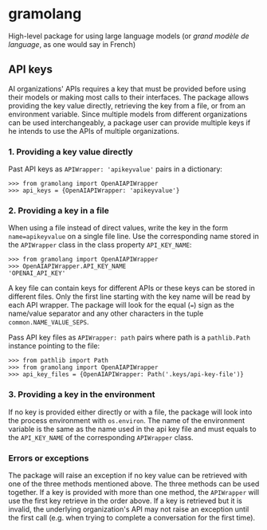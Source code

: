 # gramolang
High-level package for using large language models (or _grand modèle de language_, as
one would say in French)

## API keys
AI organizations' APIs requires a key that must be provided before using their
models or making most calls to their interfaces. The package allows providing
the key value directly, retrieving the key from a file, or from an environment
variable. Since multiple models from different organizations can be used
interchangeably, a package user can provide multiple keys if he intends to use
the APIs of multiple organizations.

### 1. Providing a key value directly
Past API keys as `APIWrapper: 'apikeyvalue'` pairs in a dictionary: 

    >>> from gramolang import OpenAIAPIWrapper
    >>> api_keys = {OpenAIAPIWrapper: 'apikeyvalue'}

### 2. Providing a key in a file
When using a file instead of direct values, write the key in the form
`name=apikeyvalue` on a single file line. Use the corresponding name stored in
the `APIWrapper` class in the class property `API_KEY_NAME`:

    >>> from gramolang import OpenAIAPIWrapper 
    >>> OpenAIAPIWrapper.API_KEY_NAME
    'OPENAI_API_KEY'

A key file can contain keys for different APIs or these keys can be stored in
different files. Only the first line starting with the key name will be read by
each API wrapper. The package will look for the equal (`=`) sign as the name/value
separator and any other characters in the tuple `common.NAME_VALUE_SEPS`.

Pass API key files as `APIWrapper: path` pairs where path is a `pathlib.Path`
instance pointing to the file:

    >>> from pathlib import Path
    >>> from gramolang import OpenAIAPIWrapper 
    >>> api_key_files = {OpenAIAPIWrapper: Path('.keys/api-key-file')}

### 3. Providing a key in the environment
If no key is provided either directly or with a file, the package will look
into the process environment with `os.environ`. The name of the environment
variable is the same as the name used in the api key file and must equals to the
`API_KEY_NAME` of the corresponding `APIWrapper` class.

### Errors or exceptions
The package will raise an exception if no key value can be retrieved with one
of the three methods mentioned above. The three methods can be used together. If
a key is provided with more than one method, the `APIWrapper` will use the
first key retrieve in the order above. If a key is retrieved but it is invalid,
the underlying organization's API may not raise an exception until the first
call (e.g. when  trying to complete a conversation for the first time).
